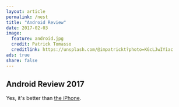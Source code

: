 ```yaml
---
layout: article
permalink: /nest
title: "Android Review"
date: 2017-02-03
image:
  feature: android.jpg
  credit: Patrick Tomasso
  creditlink: https://unsplash.com/@impatrickt?photo=KGcLJwIYiac
ads: true
share: false
---
```


## Android Review 2017

Yes, it's better than [the iPhone](/iphone).
